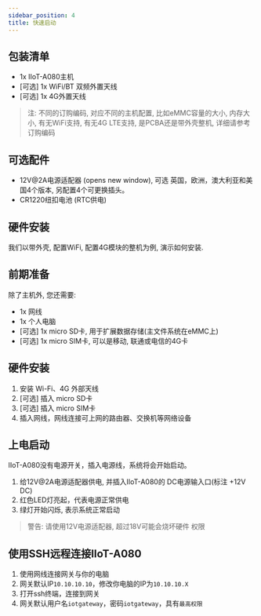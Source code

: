```yaml
---
sidebar_position: 4
title: 快速启动
---
```


## 包装清单
- 1x IIoT-A080主机
- [可选] 1x WiFi/BT 双频外置天线
- [可选] 1x 4G外置天线
> 注: 不同的订购编码, 对应不同的主机配置, 比如eMMC容量的大小, 内存大小, 有无WiFi支持, 有无4G LTE支持, 是PCBA还是带外壳整机, 详细请参考 订购编码

## 可选配件
- 12V@2A电源适配器 (opens new window), 可选 英国，欧洲，澳大利亚和美国4个版本, 另配置4个可更换插头。
- CR1220纽扣电池 (RTC供电)
## 硬件安装
我们以带外壳, 配置WiFi, 配置4G模块的整机为例, 演示如何安装.

## 前期准备
除了主机外, 您还需要:

- 1x 网线
- 1x 个人电脑
- [可选] 1x micro SD卡, 用于扩展数据存储(主文件系统在eMMC上)
- [可选] 1x micro SIM卡, 可以是移动, 联通或电信的4G卡
## 硬件安装
1. 安装 Wi-Fi、4G 外部天线
2. [可选] 插入 micro SD卡
3. [可选] 插入 micro SIM卡
4. 插入网线，网线连接可上网的路由器、交换机等网络设备
   
## 上电启动
IIoT-A080没有电源开关，插入电源线，系统将会开始启动。

1. 给12V@2A电源适配器供电, 并插入IIoT-A080的 DC电源输入口(标注 +12V DC)
2. 红色LED灯亮起，代表电源正常供电
3. 绿灯开始闪烁, 表示系统正常启动
> 警告: 请使用12V电源适配器, 超过18V可能会烧坏硬件
权限


## 使用SSH远程连接IIoT-A080

1. 使用网线连接网关与你的电脑
2. 网关默认IP```10.10.10.10```，修改你电脑的IP为```10.10.10.X```
3. 打开ssh终端，连接到网关
4. 网关默认用户名```iotgateway```，密码```iotgateway```，具有```最高权限```
